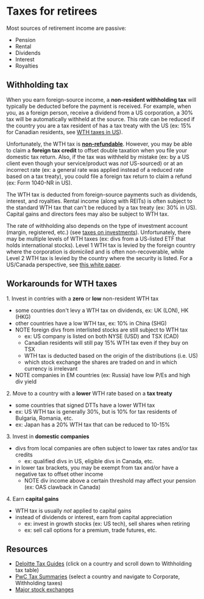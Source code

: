 # Taxes for retirees

Most sources of retirement income are passive:

- Pension
- Rental
- Dividends
- Interest
- Royalties

## Withholding tax

When you earn foreign-source income, a **non-resident withholding tax** will typically be deducted before the payment is received. For example, when you, as a foreign person, receive a dividend from a US corporation, a 30% tax will be automatically withheld at the source. This rate can be reduced if the country you are a tax resident of has a tax treaty with the US (ex: 15% for Canadian residents, see [WTH taxes in US](https://taxsummaries.pwc.com/united-states/corporate/withholding-taxes)).

Unfortunately, the WTH tax is **[non-refundable](https://ibkr.info/node/946)**. However, you may be able to claim a **foreign tax credit** to offset double taxation when you file your domestic tax return. Also, if the tax was withheld by mistake (ex: by a US client even though your service/product was _not_ US-sourced) or at an incorrect rate (ex: a general rate was applied instead of a reduced rate based on a tax treaty), you could file a foreign tax return to claim a refund (ex: Form 1040-NR in US).

The WTH tax is deducted from foreign-source payments such as dividends, interest, and royalties. Rental income (along with REITs) is often subject to the standard WTH tax that can't be reduced by a tax treaty (ex: 30% in US). Capital gains and directors fees may also be subject to WTH tax.

The rate of withholding also depends on the type of investment account (margin, registered, etc.) (see [taxes on investments](./taxes-on-investments.md)). Unfortunately, there may be multiple levels of WTH taxes (ex: divs from a US-listed ETF that holds international stocks). Level 1 WTH tax is levied by the foreign country where the corporation is domiciled and is often non-recoverable, while Level 2 WTH tax is levied by the country where the security is listed. For a US/Canada perspective, see [this white paper](https://www.pwlcapital.com/wp-content/uploads/2018/06/2016-06-17_-Bender-Bortolotti_Foreign_Withholding_Taxes_Hyperlinked.pdf).

## Workarounds for WTH taxes

1\. Invest in contries with a **zero** or **low** non-resident WTH tax

- some countries don't levy a WTH tax on dividends, ex: UK (LON), HK (HKG)
- other countries have a low WTH tax, ex: 10% in China (SHG)
- NOTE foreign divs from interlisted stocks are still subject to WTH tax
  - ex: US company is listed on both NYSE (USD) and TSX (CAD)
  - Canadian residents will still pay 15% WTH tax even if they buy on TSX
  - WTH tax is deducted based on the origin of the distributions (i.e. US)
  - which stock exchange the shares are traded on and in which currency is irrelevant
- NOTE companies in EM countries (ex: Russia) have low P/Es and high div yield

2\. Move to a country with a **lower** WTH rate based on a **tax treaty**

- some countries that signed DTTs have a lower WTH tax
- ex: US WTH tax is generally 30%, but is 10% for tax residents of Bulgaria, Romania, etc.
- ex: Japan has a 20% WTH tax that can be reduced to 10-15%

3\. Invest in **domestic companies**

- divs from local companies are often subject to lower tax rates and/or tax credits
  - ex: qualified divs in US, eligible divs in Canada, etc.
- in lower tax brackets, you may be exempt from tax and/or have a negative tax to offset other income
  - NOTE div income above a certain threshold may affect your pension (ex: OAS clawback in Canada)

4\. Earn **capital gains**

- WTH tax is usually _not_ applied to capital gains
- instead of dividends or interest, earn from capital appreciation
  - ex: invest in growth stocks (ex: US tech), sell shares when retiring
  - ex: sell call options for a premium, trade futures, etc.

## Resources

- [Deloitte Tax Guides](https://dits.deloitte.com/#TaxGuides) (click on a country and scroll down to Withholding tax table)
- [PwC Tax Summaries](https://taxsummaries.pwc.com/) (select a country and navigate to Corporate, Withholding taxes)
- [Major stock exchanges](https://en.wikipedia.org/wiki/List_of_stock_exchanges#Major_stock_exchanges)
